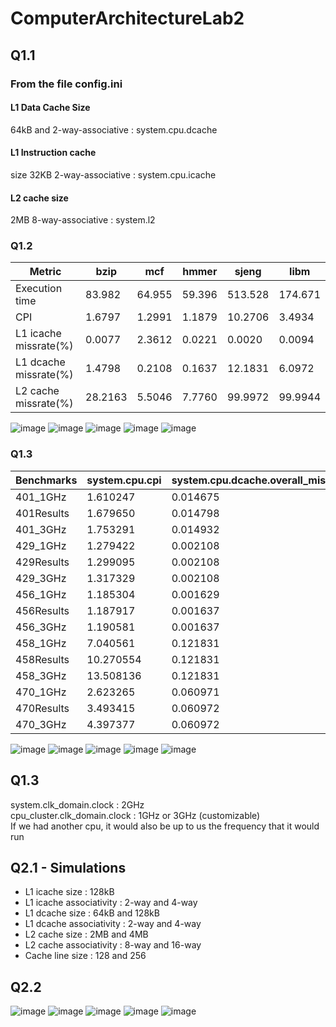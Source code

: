 # ComputerArchitectureLab2

## Q1.1
### From the file config.ini
#### L1 Data Cache Size 
64kB and 2-way-associative : system.cpu.dcache

#### L1 Instruction cache 
size 32KB 2-way-associative : system.cpu.icache

#### L2 cache size
2MB 8-way-associative : system.l2

### Q1.2

| Metric | bzip | mcf | hmmer | sjeng | libm |
| ------ | ---- | --- | ----- | ----- | ---- |
|Execution time|83.982|64.955|59.396|513.528|174.671|
|CPI|1.6797|1.2991|1.1879|10.2706|3.4934|
|L1 icache missrate(%)|0.0077|2.3612|0.0221|0.0020|0.0094
|L1 dcache missrate(%)|1.4798|0.2108|0.1637|12.1831|6.0972
|L2 cache missrate(%)|28.2163|5.5046|7.7760|99.9972|99.9944


![image](https://user-images.githubusercontent.com/58566096/205336719-32d2ab54-088c-49bf-9b1b-d812e7562a2e.png)
![image](https://user-images.githubusercontent.com/58566096/206314745-88aba713-2d09-4013-af88-5ce82ed414c1.png)
![image](https://user-images.githubusercontent.com/58566096/206315388-88caa74e-3ac4-4125-988c-0b0c0ee52989.png)
![image](https://user-images.githubusercontent.com/58566096/206316164-b87452be-d7db-4846-831f-ac0c396a0b4e.png)
![image](https://user-images.githubusercontent.com/58566096/206316437-fc478af6-90d2-4bc4-a505-78a2dc395180.png)



### Q1.3

| Benchmarks | system.cpu.cpi | system.cpu.dcache.overall_miss_rate::total | system.cpu.icache.overall_miss_rate::total | system.l2.overall_miss_rate::total |
| ---------- | -------------- | ------------------------------------------ | ------------------------------------------ | ---------------------------------- |
| 401_1GHz | 1.610247 | 0.014675 | 0.000077 |	0.282157 |
| 401Results | 1.679650 |	0.014798 | 0.000077 |	0.282163 |
| 401_3GHz | 1.753291 | 0.014932 | 0.000077 |	0.282166 |
| 429_1GHz | 1.279422 |	0.002108 | 0.023627 |	0.055046 |
| 429Results | 1.299095 | 0.002108 | 0.023612 | 0.055046 |
| 429_3GHz | 1.317329 |	0.002108 | 0.023609 |	0.055046 |
| 456_1GHz | 1.185304 |	0.001629 | 0.000221 | 0.077747 |
| 456Results | 1.187917 |	0.001637 | 0.000221 |	0.077760
| 456_3GHz | 1.190581	|	0.001637 | 0.000221 | 0.077761 |
| 458_1GHz | 7.040561	| 0.121831 | 0.000020 | 0.999972 |
| 458Results | 10.270554 | 0.121831 | 0.000020 | 0.999972 |
| 458_3GHz | 13.508136 | 0.121831 | 0.000020 | 0.999972 |
| 470_1GHz | 2.623265 | 0.060971 | 0.000094 |	0.999944 |
| 470Results | 3.493415 | 0.060972 | 0.000094	| 0.999944 |
|470_3GHz |	4.397377 | 0.060972	|	0.000094 |0.999944 |

![image](https://user-images.githubusercontent.com/58566096/206320370-e5f7f6b2-2bb5-433d-bdc5-5b34c2e181f4.png)
![image](https://user-images.githubusercontent.com/58566096/206320550-1f9a6bcb-1f74-410a-911f-85e82617bd44.png)
![image](https://user-images.githubusercontent.com/58566096/206320668-b56944b1-b001-498e-a876-c7518327a886.png)
![image](https://user-images.githubusercontent.com/58566096/206320763-75134548-58d1-49c0-92eb-b8a5a11781fb.png)
![image](https://user-images.githubusercontent.com/58566096/206320900-62181ae1-670d-4267-bcc5-1c580fe208db.png)


## Q1.3

system.clk_domain.clock : 2GHz \
cpu_cluster.clk_domain.clock : 1GHz or 3GHz (customizable)\
If we had another cpu, it would also be up to us the frequency that it would run 

## Q2.1 - Simulations
- L1 icache size : 128kB
- L1 icache associativity : 2-way and 4-way
- L1 dcache size : 64kB and 128kB
- L1 dcache associativity : 2-way and 4-way
- L2 cache size : 2MB and 4MB
- L2 cache associativity : 8-way and 16-way
- Cache line size : 128 and 256 


## Q2.2 

![image](https://user-images.githubusercontent.com/58566096/206483224-0e57f849-d4a2-4c54-8af6-65c68b0adc07.png)
![image](https://user-images.githubusercontent.com/58566096/206495079-df4524e2-a69c-425b-b438-324cc57e195d.png)
![image](https://user-images.githubusercontent.com/58566096/206498402-5532fc7f-c780-4a77-bbfe-5feb1defe46e.png)
![image](https://user-images.githubusercontent.com/58566096/206527847-b5e8f5d5-bea6-449e-b234-b79dd34db629.png)
![image](https://user-images.githubusercontent.com/58566096/206530227-3eac2fef-3f9d-490a-a155-d29d8c7b8baa.png)




